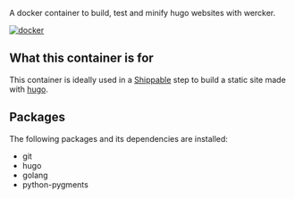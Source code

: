 A docker container to build, test and minify hugo websites with wercker.

[![docker](http://dockeri.co/image/abhi1010/hugo_015 "docker")](https://registry.hub.docker.com/u/abhi1010/hugo_015/)

## What this container is for

This container is ideally used in a [Shippable](http://shippable.com) step to build a static site made with [hugo](http://gohugo.io).

## Packages

The following packages and its dependencies are installed:

* git
* hugo
* golang
* python-pygments

